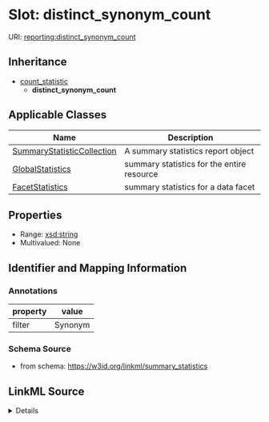 # Slot: distinct_synonym_count

URI: [reporting:distinct_synonym_count](https://w3id.org/linkml/reportdistinct_synonym_count)




## Inheritance

* [count_statistic](count_statistic.md)
    * **distinct_synonym_count**





## Applicable Classes

| Name | Description |
| --- | --- |
[SummaryStatisticCollection](SummaryStatisticCollection.md) | A summary statistics report object
[GlobalStatistics](GlobalStatistics.md) | summary statistics for the entire resource
[FacetStatistics](FacetStatistics.md) | summary statistics for a data facet






## Properties

* Range: [xsd:string](http://www.w3.org/2001/XMLSchema#string)
* Multivalued: None







## Identifier and Mapping Information





### Annotations

| property | value |
| --- | --- |
| filter | Synonym || distinct | Value |



### Schema Source


* from schema: https://w3id.org/linkml/summary_statistics




## LinkML Source

<details>
```yaml
name: distinct_synonym_count
annotations:
  filter:
    tag: filter
    value: Synonym
  distinct:
    tag: distinct
    value: Value
from_schema: https://w3id.org/linkml/summary_statistics
rank: 1000
is_a: count_statistic
alias: distinct_synonym_count
owner: SummaryStatisticCollection
domain_of:
- SummaryStatisticCollection
slot_group: metadata_statistic_group
range: string

```
</details>